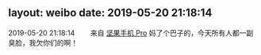 layout: weibo
date: 2019-05-20 21:18:14
---
2019-05-20 21:18:14  &nbsp;&nbsp;&nbsp;&nbsp;&nbsp;&nbsp; 来自 <a href="http://app.weibo.com/t/feed/Z4AgP" rel="nofollow">坚果手机 Pro</a>
妈了个巴子的，今天所有人都一副臭脸，我欠你们的啊！ ​​​
